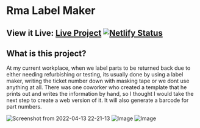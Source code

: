 # Rma Label Maker

## View it Live: [Live Project](https://sage-caramel-60a40c.netlify.app/) [![Netlify Status](https://api.netlify.com/api/v1/badges/2330e25f-5c7b-4141-89f7-6922ffbc2bad/deploy-status)](https://app.netlify.com/sites/euphonious-fairy-22ffd8/deploys)

## What is this project?
At my current workplace, when we label parts to be returned back due to either needing refurbishing or testing,
its usually done by using a label maker, writing the ticket number down with masking tape or we dont use anything at all. There was one coworker who created a template that he prints out and writes the information by hand, so I thought I would take the next step to create a web version of it. It will also generate a barcode for part numbers. 

![Screenshot from 2022-04-13 22-21-13](https://user-images.githubusercontent.com/15977276/163301833-35c75413-0001-4583-95b8-2ba954f601b1.png)
![Image](https://i.imgur.com/rllsDQw.png)
![Image](https://i.imgur.com/jEDhZqU.png)


